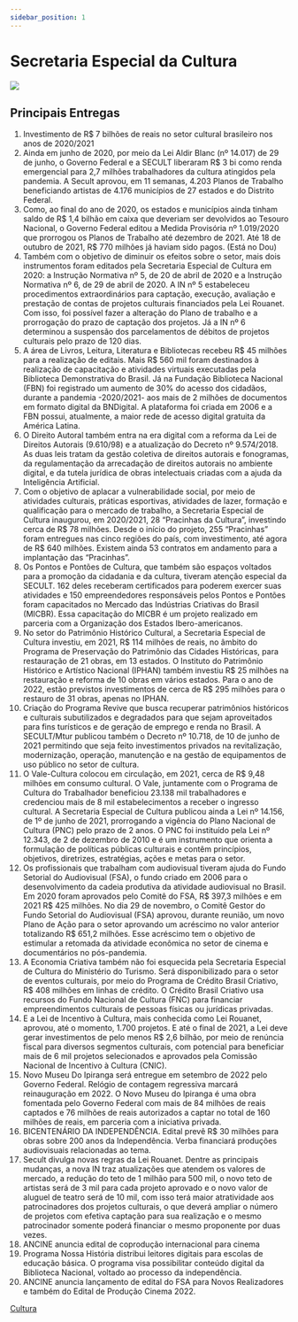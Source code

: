 ```yaml
---
sidebar_position: 1
---
```

# Secretaria Especial da Cultura

![ ](https://blogger.googleusercontent.com/img/a/AVvXsEgYvFGFKuvJOcs9i8vu90kiv3ALVELTALSt3d9fPv4ijfgIp4-_PFIBLF5zfZ86N9HZW3Vj21AqI9KrGPO05T3z64VanOC0kWIjx7qYUZvUsuWeBMcSO8r2R_DIJ5rPyO0C9yJP4q8Yid4XNkofG7RBdS2QZ11_j52DigGcJiD2HQO4NQo5xULVDz6Z=s650)

## Principais Entregas  

 1. Investimento de R$ 7 bilhões de reais no setor cultural brasileiro nos anos de 2020/2021
 2.  Ainda em junho de 2020, por meio da Lei Aldir Blanc (nº 14.017) de 29 de junho, o Governo Federal e a SECULT liberaram R$ 3 bi como renda emergencial para 2,7 milhões trabalhadores da cultura atingidos pela pandemia. A Secult aprovou, em 11 semanas, 4.203 Planos de Trabalho beneficiando artistas de 4.176 municípios de 27 estados e do Distrito Federal.  
 3.  Como, ao final do ano de 2020, os estados e municípios ainda tinham saldo de R$ 1,4 bilhão em caixa que deveriam ser devolvidos ao Tesouro Nacional, o Governo Federal editou a Medida Provisória nº 1.019/2020 que prorrogou os Planos de Trabalho até dezembro de 2021. Até 18 de outubro de 2021, R$ 770 milhões já haviam sido pagos. (Está no Dou)
 4.  Também com o objetivo de diminuir os efeitos sobre o setor, mais dois instrumentos foram editados pela Secretaria Especial de Cultura em 2020: a Instrução Normativa nº 5, de 20 de abril de 2020 e a Instrução Normativa nº 6, de 29 de abril de 2020. A IN nº 5 estabeleceu procedimentos extraordinários para captação, execução, avaliação e prestação de contas de projetos culturais financiados pela Lei Rouanet. Com isso, foi possível fazer a alteração do Plano de trabalho e a prorrogação do prazo de captação dos projetos. Já a IN nº 6 determinou a suspensão dos parcelamentos de débitos de projetos culturais pelo prazo de 120 dias.
 5.  A área de Livros, Leitura, Literatura e Bibliotecas recebeu R$ 45 milhões para a realização de editais. Mais R$ 560 mil foram destinados à realização de capacitação e atividades virtuais executadas pela Biblioteca Demonstrativa do Brasil. Já na Fundação Biblioteca Nacional (FBN) foi registrado um aumento de 30% do acesso dos cidadãos, durante a pandemia -2020/2021- aos mais de 2 milhões de documentos em formato digital da BNDigital. A plataforma foi criada em 2006 e a FBN possui, atualmente, a maior rede de acesso digital gratuita da América Latina.
 6.  O Direito Autoral também entra na era digital com a reforma da Lei de Direitos Autorais (9.610/98) e a atualização do Decreto nº 9.574/2018. As duas leis tratam da gestão coletiva de direitos autorais e fonogramas, da regulamentação da arrecadação de direitos autorais no ambiente digital, e da tutela jurídica de obras intelectuais criadas com a ajuda da Inteligência Artificial.
 7.  Com o objetivo de aplacar a vulnerabilidade social, por meio de atividades culturais, práticas esportivas, atividades de lazer, formação e qualificação para o mercado de trabalho, a Secretaria Especial de Cultura inaugurou, em 2020/2021, 28 “Pracinhas da Cultura”, investindo cerca de R$ 78 milhões. Desde o início do projeto, 255 “Pracinhas” foram entregues nas cinco regiões do país, com investimento, até agora de R$ 640 milhões. Existem ainda 53 contratos em andamento para a implantação das “Pracinhas”.
 8.  Os Pontos e Pontões de Cultura, que também são espaços voltados para a promoção da cidadania e da cultura, tiveram atenção especial da SECULT. 162 deles receberam certificados para poderem exercer suas atividades e 150 empreendedores responsáveis pelos Pontos e Pontões foram capacitados no Mercado das Indústrias Criativas do Brasil (MICBR). Essa capacitação do MICBR é um projeto realizado em parceria com a Organização dos Estados Ibero-americanos.
 9.  No setor do Patrimônio Histórico Cultural, a Secretaria Especial de Cultura investiu, em 2021, R$ 114 milhões de reais, no âmbito do Programa de Preservação do Patrimônio das Cidades Históricas, para restauração de 21 obras, em 13 estados. O Instituto do Patrimônio Histórico e Artístico Nacional (IPHAN) também investiu R$ 25 milhões na restauração e reforma de 10 obras em vários estados. Para o ano de 2022, estão previstos investimentos de cerca de R$ 295 milhões para o restauro de 31 obras, apenas no IPHAN.
 10. Criação do Programa Revive que busca recuperar patrimônios históricos e culturais subutilizados e degradados para que sejam aproveitados para fins turísticos e de geração de emprego e renda no Brasil. A SECULT/Mtur publicou também o Decreto nº 10.718, de 10 de junho de 2021 permitindo que seja feito investimentos privados na revitalização, modernização, operação, manutenção e na gestão de equipamentos de uso público no setor de cultura.
 11. O Vale-Cultura colocou em circulação, em 2021, cerca de R$ 9,48 milhões em consumo cultural. O Vale, juntamente com o Programa de Cultura do Trabalhador beneficiou 23.138 mil trabalhadores e credenciou mais de 8 mil estabelecimentos a receber o ingresso cultural. A Secretaria Especial de Cultura publicou ainda a Lei nº 14.156, de 1º de junho de 2021, prorrogando a vigência do Plano Nacional de Cultura (PNC) pelo prazo de 2 anos. O PNC foi instituído pela Lei nº 12.343, de 2 de dezembro de 2010 e é um instrumento que orienta a formulação de políticas públicas culturais e contêm princípios, objetivos, diretrizes, estratégias, ações e metas para o setor.
 12. Os profissionais que trabalham com audiovisual tiveram ajuda do Fundo Setorial do Audiovisual (FSA), o fundo criado em 2006 para o desenvolvimento da cadeia produtiva da atividade audiovisual no Brasil. Em 2020 foram aprovados pelo Comitê do FSA, R$ 397,3 milhões e em 2021 R$ 425 milhões. No dia 29 de novembro, o Comitê Gestor do Fundo Setorial do Audiovisual (FSA) aprovou, durante reunião, um novo Plano de Ação para o setor aprovando um acréscimo no valor anterior totalizando R$ 651,2 milhões. Esse acréscimo tem o objetivo de estimular a retomada da atividade econômica no setor de cinema e documentários no pós-pandemia.
 13. A Economia Criativa também não foi esquecida pela Secretaria Especial de Cultura do Ministério do Turismo. Será disponibilizado para o setor de eventos culturais, por meio do Programa de Crédito Brasil Criativo, R$ 408 milhões em linhas de crédito. O Crédito Brasil Criativo usa recursos do Fundo Nacional de Cultura (FNC) para financiar empreendimentos culturais de pessoas físicas ou jurídicas privadas.
 14. E a Lei de Incentivo à Cultura, mais conhecida como Lei Rouanet, aprovou, até o momento, 1.700 projetos. E até o final de 2021, a Lei deve gerar investimentos de pelo menos R$ 2,6 bilhão, por meio de renúncia fiscal para diversos segmentos culturais, com potencial para beneficiar mais de 6 mil projetos selecionados e aprovados pela Comissão Nacional de Incentivo à Cultura (CNIC).
 15. Novo Museu Do Ipiranga será entregue em setembro de 2022 pelo Governo Federal. Relógio de contagem regressiva marcará reinauguração em 2022. O Novo Museu do Ipiranga é uma obra fomentada pelo Governo Federal com mais de 84 milhões de reais captados e 76 milhões de reais autorizados a captar no total de 160 milhões de reais, em parceria com a iniciativa privada.
 16. BICENTENÁRIO DA INDEPENDÊNCIA. Edital prevê R$ 30 milhões para obras sobre 200 anos da Independência. Verba financiará produções audiovisuais relacionadas ao tema.
 17. Secult divulga novas regras da Lei Rouanet. Dentre as principais mudanças, a nova IN traz atualizações que atendem os valores de mercado, a redução do teto de 1 milhão para 500 mil, o novo teto de artistas será de 3 mil para cada projeto aprovado e o novo valor de aluguel de teatro será de 10 mil, com isso terá maior atratividade aos patrocinadores dos projetos culturais, o que deverá ampliar o número de projetos com efetiva captação para sua realização e o mesmo patrocinador somente poderá financiar o mesmo proponente por duas vezes.
 18. ANCINE anuncia edital de coprodução internacional para cinema
 19. Programa Nossa História distribui leitores digitais para escolas de educação básica. O programa visa possibilitar conteúdo digital da Biblioteca Nacional, voltado ao processo da independência.
 20. ANCINE anuncia lançamento de edital do FSA para Novos Realizadores e também do Edital de Produção Cinema 2022.

[Cultura](https://www.entregasdogoverno.com/search/label/Cultura)
